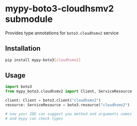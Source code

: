 # mypy-boto3-cloudhsmv2 submodule

Provides type annotations for `boto3.cloudhsmv2` service

## Installation

```bash
pip install mypy-boto3[cloudhsmv2]
```

## Usage

```python
import boto3
from mypy_boto3.cloudhsmv2 import Client, ServiceResource

client: Client = boto3.client("cloudhsmv2")
resource: ServiceResource = boto3.resource("cloudhsmv2")

# now your IDE can suggest you method and arguments names
# and mypy can check types
```

